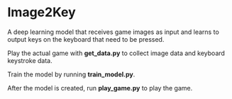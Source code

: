 # Image2Key

A deep learning model that receives game images as input and learns to output keys on the keyboard that need to be pressed.

Play the actual game with **get_data.py** to collect image data and keyboard keystroke data.

Train the model by running **train_model.py**.

After the model is created, run **play_game.py** to play the game.
